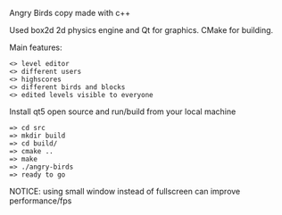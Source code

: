 Angry Birds copy made with c++

Used box2d 2d physics engine and Qt for graphics. CMake for building.

Main features: 

    <> level editor 
    <> different users
    <> highscores
    <> different birds and blocks
    <> edited levels visible to everyone


Install qt5 open source and run/build from your local machine

    => cd src 
    => mkdir build
    => cd build/
    => cmake ..
    => make
    => ./angry-birds
    => ready to go

NOTICE:
	using small window instead of fullscreen can improve performance/fps
